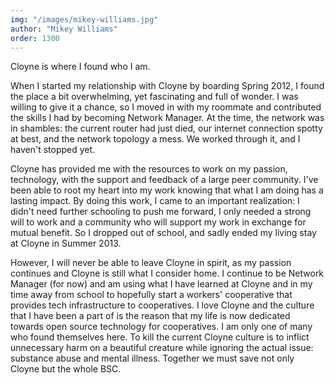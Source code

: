 ```yaml
---
img: "/images/mikey-williams.jpg"
author: "Mikey Williams"
order: 1300
---
```

Cloyne is where I found who I am.

When I started my relationship with Cloyne by boarding Spring 2012, I found the place a bit overwhelming, yet fascinating and full of wonder. I was willing to give it a chance, so I moved in with my roommate and contributed the skills I had by becoming Network Manager. At the time, the network was in shambles: the current router had just died, our internet connection spotty at best, and the network topology a mess. We worked through it, and I haven't stopped yet.

Cloyne has provided me with the resources to work on my passion, technology, with the support and feedback of a large peer community. I've been able to root my heart into my work knowing that what I am doing has a lasting impact. By doing this work, I came to an important realization: I didn't need further schooling to push me forward, I only needed a strong will to work and a community who will support my work in exchange for mutual benefit. So I dropped out of school, and sadly ended my living stay at Cloyne in Summer 2013.

However, I will never be able to leave Cloyne in spirit, as my passion continues and Cloyne is still what I consider home. I continue to be Network Manager (for now) and am using what I have learned at Cloyne and in my time away from school to hopefully start a workers' cooperative that provides tech infrastructure to cooperatives. I love Cloyne and the culture that I have been a part of is the reason that my life is now dedicated towards open source technology for cooperatives. I am only one of many who found themselves here. To kill the current Cloyne culture is to inflict unnecessary harm on a beautiful creature while ignoring the actual issue: substance abuse and mental illness. Together we must save not only Cloyne but the whole BSC.
